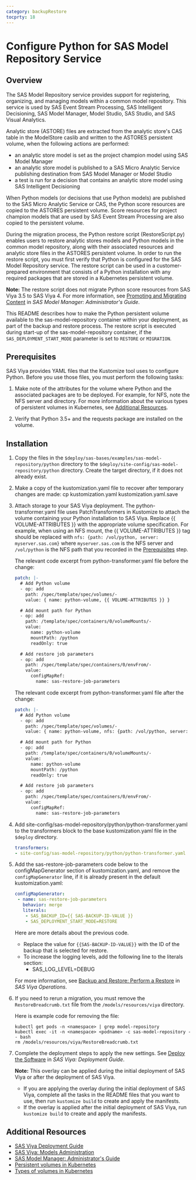 ```yaml
---
category: backupRestore
tocprty: 18
---
```


# Configure Python for SAS Model Repository Service

## Overview

The SAS Model Repository service provides support for registering, organizing, and managing models within a common model repository. 
This service is used by SAS Event Stream Processing, SAS Intelligent Decisioning, SAS Model Manager, Model Studio, SAS Studio, and SAS Visual Analytics. 

Analytic store (ASTORE) files are extracted from the analytic store's CAS table in the ModelStore caslib and written to the ASTORES persistent volume, when the following actions are performed:

* an analytic store model is set as the project champion model using SAS Model Manager
* an analytic store model is published to a SAS Micro Analytic Service publishing destination from SAS Model Manager or Model Studio 
* a test is run for a decision that contains an analytic store model using SAS Intelligent Decisioning

When Python models (or decisions that use Python models) are published to the SAS Micro Analytic Service or CAS, the Python score resources are copied to the ASTORES persistent volume. 
Score resources for project champion models that are used by SAS Event Stream Processing are also copied to the persistent volume.

During the migration process, the Python restore script (RestoreScript.py) enables users to restore analytic stores models and Python models in the common model repository, 
along with their associated resources and analytic store files in the ASTORES persistent volume. In order to run the restore script, you must first verify that Python is configured for the SAS Model Repository service. 
The restore script can be used in a customer-prepared environment that consists of a Python installation with any required packages that are stored in a Kubernetes persistent volume. 

**Note:** The restore script does not migrate Python score resources from SAS Viya 3.5 to SAS Viya 4. For more information, see [Promoting and Migrating Content](http://documentation.sas.com/?cdcId=mdlmgrcdc&cdcVersion=default&docsetId=mdlmgrag&docsetTarget=p0n2f2djoollgqn13isibmb98qd2.htm) in _SAS Model Manager: Administrator's Guide_.

This README describes how to make the Python persistent volume available to the sas-model-repository container within your deployment, as part of the backup and restore process. 
The restore script is executed during start-up of the sas-model-repository container, if the `SAS_DEPLOYMENT_START_MODE` parameter is set to `RESTORE` or `MIGRATION`. 

## Prerequisites

SAS Viya provides YAML files that the Kustomize tool uses to configure Python. Before you use those files, you must perform the following tasks:

1. Make note of the attributes for the volume where Python and the associated packages are to be deployed. For example, for NFS, note the NFS server and directory. 
   For more information about the various types of persistent volumes in Kubernetes, see [Additional Resources](#additional-resources).
   
2. Verify that Python 3.5+ and the requests package are installed on the volume. 

## Installation

1. Copy the files in the `$deploy/sas-bases/examples/sas-model-repository/python` directory
to the `$deploy/site-config/sas-model-repository/python` directory. Create the target directory, if
it does not already exist.

2. Make a copy of the kustomization.yaml file to recover after temporary changes are made:
   cp kustomization.yaml kustomization.yaml.save

3. Attach storage to your SAS Viya deployment. The python-transformer.yaml file uses PatchTransformers in Kustomize
to attach the volume containing your Python installation to SAS Viya. 
Replace {{ VOLUME-ATTRIBUTES }} with the appropriate volume specification. 
For example, when using an NFS mount, the {{ VOLUME-ATTRIBUTES }} tag should be
replaced with `nfs: {path: /vol/python, server: myserver.sas.com}`
where `myserver.sas.com` is the NFS server and `/vol/python` is the
NFS path that you recorded in the [Prerequisites](#prerequisites) step.

   The relevant code excerpt from python-transformer.yaml file before the change:

   ```yaml
   patch: |-
     # Add Python volume
     - op: add
       path: /spec/template/spec/volumes/-
       value: { name: python-volume, {{ VOLUME-ATTRIBUTES }} }
   
     # Add mount path for Python
     - op: add
       path: /template/spec/containers/0/volumeMounts/-
       value:
         name: python-volume
         mountPath: /python
         readOnly: true  
   
     # Add restore job parameters
     - op: add
       path: /spec/template/spec/containers/0/envFrom/-
       value:
         configMapRef:
           name: sas-restore-job-parameters
   ```

   The relevant code excerpt from python-transformer.yaml file after the change:

   ```yaml
   patch: |-
     # Add Python volume
     - op: add
       path: /spec/template/spec/volumes/-
       value: { name: python-volume, nfs: {path: /vol/python, server: myserver.sas.com} }
   
     # Add mount path for Python
     - op: add
       path: /template/spec/containers/0/volumeMounts/-
       value:
         name: python-volume
         mountPath: /python
         readOnly: true   
   
     # Add restore job parameters
     - op: add
       path: /spec/template/spec/containers/0/envFrom/-
       value:
         configMapRef:
           name: sas-restore-job-parameters
   ```

3. Add site-config/sas-model-repository/python/python-transformer.yaml to the transformers block to the base kustomization.yaml file in the `$deploy` directory.

   ```yaml
   transformers: 
   - site-config/sas-model-repository/python/python-transformer.yaml
   ```
   
4. Add the sas-restore-job-parameters code below to the configMapGenerator section of kustomization.yaml, and remove the `configMapGenerator` line, if it is already present in the default kustomization.yaml:
   
   ```yaml
   configMapGenerator:
    - name: sas-restore-job-parameters
      behavior: merge
      literals:
       - SAS_BACKUP_ID={{ SAS-BACKUP-ID-VALUE }} 
       - SAS_DEPLOYMENT_START_MODE=RESTORE
   ```
   
   Here are more details about the previous code.
   
   * Replace the value for `{{SAS-BACKUP-ID-VALUE}}` with the ID of the backup that is selected for restore. 
   * To increase the logging levels, add the following line to the literals section:
     - SAS_LOG_LEVEL=DEBUG
   
   For more information, see [Backup and Restore: Perform a Restore](http://documentation.sas.com/?cdcId=itopscdc&cdcVersion=default&docsetId=calbr&docsetTarget=n1607whucnyc02n1eo6tbvl1tzcs.htm) in _SAS Viya Operations_.

5. If you need to rerun a migration, you must remove the `RestoreBreadcrumb.txt` file from the `/models/resources/viya` directory. 

   Here is example code for removing the file:
   
   ```
   kubectl get pods -n <namespace> | grep model-repository
   kubectl exec -it -n <namespace> <podname> -c sas-model-repository -- bash
   rm /models/resources/viya/RestoreBreadcrumb.txt
   ```

6. Complete the deployment steps to apply the new settings. See [Deploy the Software]((http://documentation.sas.com/?cdcId=itopscdc&cdcVersion=default&docsetId=dplyml0phy0dkr&docsetTarget=p127f6y30iimr6n17x2xe9vlt54q.htm)) in _SAS Viya: Deployment Guide_.

   **Note:** This overlay can be applied during the initial deployment of SAS Viya or after the deployment of SAS Viya.
   
   * If you are applying the overlay during the initial deployment of SAS Viya, complete all the tasks in the README files that you want to use, then run `kustomize build` to create and apply the manifests. 
   * If the overlay is applied after the initial deployment of SAS Viya, run `kustomize build` to create and apply the manifests.


## Additional Resources

* [SAS Viya Deployment Guide](http://documentation.sas.com/?cdcId=itopscdc&cdcVersion=default&docsetId=dplyml0phy0dkr&docsetTarget=titlepage.htm)
* [SAS Viya: Models Administration](http://documentation.sas.com/?cdcId=sasadmincdc&cdcVersion=default&docsetId=calmodels)
* [SAS Model Manager: Administrator's Guide](http://documentation.sas.com/?cdcId=mdlmgrcdc&cdcVersion=default&docsetId=mdlmgrag)
* [Persistent volumes in Kubernetes](https://kubernetes.io/docs/concepts/storage/persistent-volumes/)
* [Types of volumes in Kubernetes](https://kubernetes.io/docs/concepts/storage/volumes/#types-of-volumes)